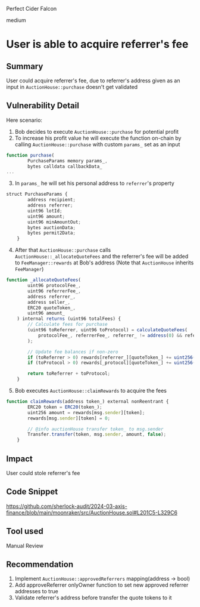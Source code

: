 Perfect Cider Falcon

medium

# User is able to acquire referrer's fee

## Summary
User could acquire referrer's fee, due to referrer's address given as an input in `AuctionHouse::purchase` doesn't get validated

## Vulnerability Detail
Here scenario:
1. Bob decides to execute `AuctionHouse::purchase` for potential profit
2. To increase his profit value he will execute the function on-chain by calling `AuctionHouse::purchase` with custom `params_` set as an input
```javascript
function purchase(
        PurchaseParams memory params_,
        bytes calldata callbackData_
...
```
3. In `params_` he will set his personal address to `referrer`'s property
```javascript
struct PurchaseParams {
        address recipient;
        address referrer;
        uint96 lotId;
        uint96 amount;
        uint96 minAmountOut;
        bytes auctionData;
        bytes permit2Data;
    }
```
4. After that `AuctionHouse::purchase` calls `AuctionHouse::_allocateQuoteFees` and the referrer's fee will be added to `FeeManager::rewards` at Bob's address
(Note that `AuctionHouse` inherits `FeeManager`)
```javascript
function _allocateQuoteFees(
        uint96 protocolFee_,
        uint96 referrerFee_,
        address referrer_,
        address seller_,
        ERC20 quoteToken_,
        uint96 amount_
    ) internal returns (uint96 totalFees) {
        // Calculate fees for purchase
        (uint96 toReferrer, uint96 toProtocol) = calculateQuoteFees(
            protocolFee_, referrerFee_, referrer_ != address(0) && referrer_ != seller_, amount_
        );

        // Update fee balances if non-zero
        if (toReferrer > 0) rewards[referrer_][quoteToken_] += uint256(toReferrer);
        if (toProtocol > 0) rewards[_protocol][quoteToken_] += uint256(toProtocol);

        return toReferrer + toProtocol;
    }
```
5. Bob executes `AuctionHouse::claimRewards` to acquire the fees
```javascript
function claimRewards(address token_) external nonReentrant {
        ERC20 token = ERC20(token_);
        uint256 amount = rewards[msg.sender][token];
        rewards[msg.sender][token] = 0; 

        // @info auctionHouse transfer token_ to msg.sender
        Transfer.transfer(token, msg.sender, amount, false);
    }
```

## Impact
User could stole referrer's fee

## Code Snippet
https://github.com/sherlock-audit/2024-03-axis-finance/blob/main/moonraker/src/AuctionHouse.sol#L201C5-L329C6

## Tool used

Manual Review

## Recommendation
1. Implement `AuctionHouse::approvedReferrers` mapping(address -> bool)
2. Add approveReferrer onlyOwner function to set new approved referrer addresses to true
3. Validate referrer's address before transfer the quote tokens to it